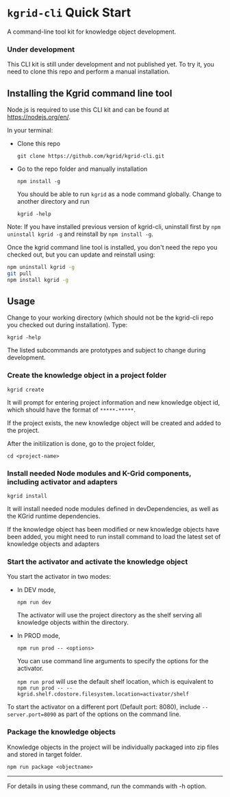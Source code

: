 # `kgrid-cli` Quick Start

A command-line tool kit for knowledge object development.

### Under development

This CLI kit is still under development and not published yet. To try it, you need to clone this repo and perform a manual installation.

## Installing the Kgrid command line tool

Node.js is required to use this CLI kit and can be found at https://nodejs.org/en/.

In your terminal:
- Clone this repo

  ` git clone https://github.com/kgrid/kgrid-cli.git `

- Go to the repo folder and manually installation

    `npm install -g`

    You should be able to run `kgrid` as a node command globally. Change to another directory and run
    
    `kgrid -help`

Note: If you have installed previous version of kgrid-cli, uninstall first by `npm uninstall kgrid -g` and reinstall by `npm install -g`.

Once the kgrid command line tool is installed, you don't need the repo you checked out, but you can update and reinstall using:

```bash
npm uninstall kgrid -g
git pull
npm install kgrid -g
```

## Usage

Change to your working directory (which should not be the kgrid-cli repo you checked out during installation). Type:

`kgrid -help`

The listed subcommands are prototypes and subject to change during development.


### Create the knowledge object in a project folder

`kgrid create `

It will prompt for entering project information and new knowledge object id, which should have the format of `*****-*****`.

If the project exists, the new knowledge object will be created and added to the project.

After the initilization is done, go to the project folder,

`cd <project-name>`



### Install needed Node modules and K-Grid components, including activator and adapters

` kgrid install `

It will install needed node modules defined in devDependencies, as well as the KGrid runtime dependencies.

If the knowledge object has been modified or new knowledge objects have been added, you might need to run install command to load the latest set of knowledge objects and adapters



### Start the activator and activate the knowledge object

You start the activator in two modes:

 - In DEV mode,

    ` npm run dev `

    The activator will use the project directory as the shelf serving all knowledge objects within the directory.

- In PROD mode,

    `npm run prod -- <options>`

    You can use command line arguments to specify the options for the activator.

    `npm run prod` will use the default shelf location, which is equivalent to `npm run prod -- --kgrid.shelf.cdostore.filesystem.location=activator/shelf`

To start the activator on a different port (Default port: 8080), include ` --server.port=8090 ` as part of the options on the command line.



### Package the knowledge objects

Knowledge objects in the project will be individually packaged into zip files and stored in target folder.

  ` npm run package <objectname> `

---

For details in using these command, run the commands with -h option.
